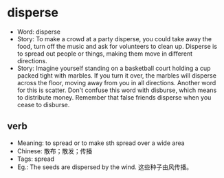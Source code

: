 # disperse

- Word: disperse
- Story: To make a crowd at a party disperse, you could take away the food, turn off the music and ask for volunteers to clean up. Disperse is to spread out people or things, making them move in different directions.
- Story: Imagine yourself standing on a basketball court holding a cup packed tight with marbles. If you turn it over, the marbles will disperse across the floor, moving away from you in all directions. Another word for this is scatter. Don't confuse this word with disburse, which means to distribute money. Remember that false friends disperse when you cease to disburse.

## verb

- Meaning: to spread or to make sth spread over a wide area
- Chinese: 散布；散发；传播
- Tags: spread
- Eg.: The seeds are dispersed by the wind. 这些种子由风传播。

